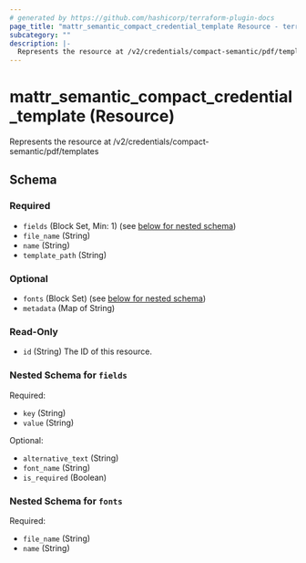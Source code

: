 ```yaml
---
# generated by https://github.com/hashicorp/terraform-plugin-docs
page_title: "mattr_semantic_compact_credential_template Resource - terraform-provider-mattr"
subcategory: ""
description: |-
  Represents the resource at /v2/credentials/compact-semantic/pdf/templates
---
```


# mattr_semantic_compact_credential_template (Resource)

Represents the resource at /v2/credentials/compact-semantic/pdf/templates



<!-- schema generated by tfplugindocs -->
## Schema

### Required

- `fields` (Block Set, Min: 1) (see [below for nested schema](#nestedblock--fields))
- `file_name` (String)
- `name` (String)
- `template_path` (String)

### Optional

- `fonts` (Block Set) (see [below for nested schema](#nestedblock--fonts))
- `metadata` (Map of String)

### Read-Only

- `id` (String) The ID of this resource.

<a id="nestedblock--fields"></a>
### Nested Schema for `fields`

Required:

- `key` (String)
- `value` (String)

Optional:

- `alternative_text` (String)
- `font_name` (String)
- `is_required` (Boolean)


<a id="nestedblock--fonts"></a>
### Nested Schema for `fonts`

Required:

- `file_name` (String)
- `name` (String)


